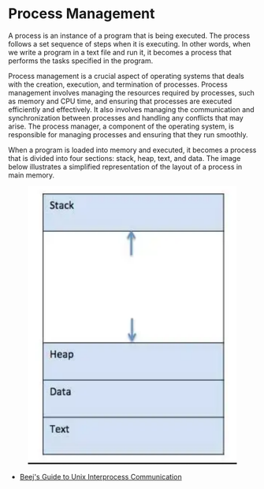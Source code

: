 # Process Management

A process is an instance of a program that is being executed. The process follows a set sequence of steps when it is executing. In other words, when we write a program in a text file and run it, it becomes a process that performs the tasks specified in the program.

Process management is a crucial aspect of operating systems that deals with the creation, execution, and termination of processes.  Process management involves managing the resources required by processes, such as memory and CPU time, and ensuring that processes are executed efficiently and effectively. It also involves managing the communication and synchronization between processes and handling any conflicts that may arise. The process manager, a component of the operating system, is responsible for managing processes and ensuring that they run smoothly.&#x20;

When a program is loaded into memory and executed, it becomes a process that is divided into four sections: stack, heap, text, and data. The image below illustrates a simplified representation of the layout of a process in main memory.

<figure><img src="../../../.gitbook/assets/process.png" alt=""><figcaption></figcaption></figure>



* [Beej's Guide to Unix Interprocess Communication](https://beej.us/guide/bgipc/)
